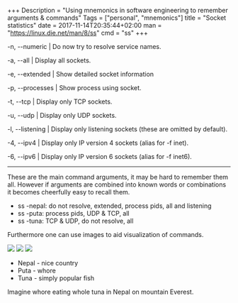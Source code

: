 +++
Description = "Using mnemonics in software engineering to remember arguments & commands"
Tags = ["personal", "mnemonics"]
title = "Socket statistics"
date = 2017-11-14T20:35:44+02:00
man = "https://linux.die.net/man/8/ss"
cmd = "ss"
+++

-n, --numeric | Do now try to resolve service names.

-a, --all | Display all sockets.

-e, --extended | Show detailed socket information

-p, --processes | Show process using socket.

-t, --tcp | Display only TCP sockets.

-u, --udp | Display only UDP sockets.

-l, --listening | Display only listening sockets (these are omitted by default).

-4, --ipv4 | Display only IP version 4 sockets (alias for -f inet).

-6, --ipv6 | Display only IP version 6 sockets (alias for -f inet6).

---

These are the main command arguments, it may be hard to remember them all.
However if arguments are combined into known words or combinations it becomes
cheerfully easy to recall them.

 - ss -nepal: do not resolve, extended, process pids, all and listening
 - ss -puta: process pids, UDP & TCP, all
 - ss -tuna: TCP & UDP, do not resolve, all

Furthermore one can use images to aid visualization of commands.

![](/images/mnemonics/nepal.png)
![](/images/mnemonics/puta.jpg)
![](/images/mnemonics/tuna.png)

 - Nepal - nice country
 - Puta - whore
 - Tuna - simply popular fish

Imagine whore eating whole tuna in Nepal on mountain Everest.
